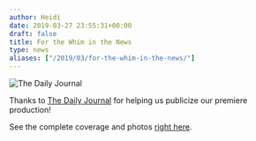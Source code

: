 ```yaml
---
author: Heidi
date: 2019-03-27 23:55:31+00:00
draft: false
title: For the Whim in the News
type: news
aliases: ["/2019/03/for-the-whim-in-the-news/"]
---
```


![The Daily Journal](https://www.gannett-cdn.com/sites/thedailyjournal/images/site-masthead-logo-dark@2x.png)


Thanks to [The Daily Journal](https://www.thedailyjournal.com/) for helping us publicize our premiere production!

See the complete coverage and photos [right here](https://www.thedailyjournal.com/story/life/people/2019/03/27/whim-productions-present-its-first-show/3293571002/).
